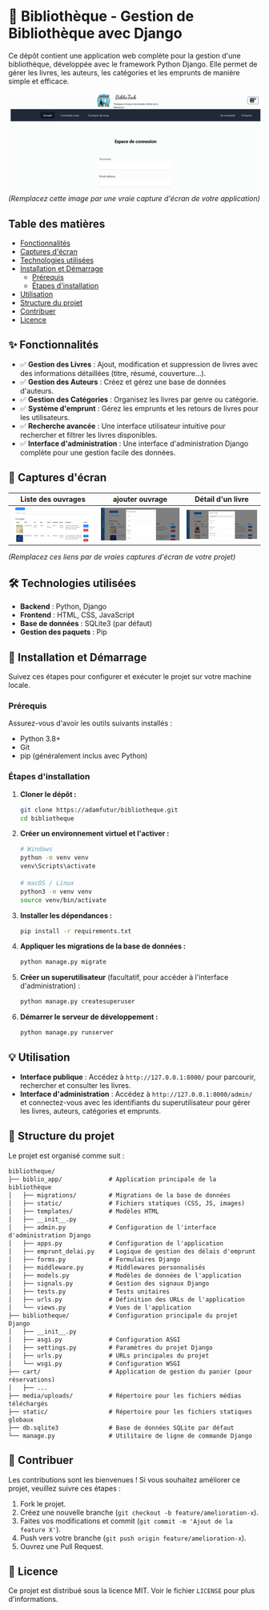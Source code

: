 # 📖 Bibliothèque - Gestion de Bibliothèque avec Django

Ce dépôt contient une application web complète pour la gestion d'une bibliothèque, développée avec le framework Python Django. Elle permet de gérer les livres, les auteurs, les catégories et les emprunts de manière simple et efficace.

![Placeholder](login.png)
*(Remplacez cette image par une vraie capture d'écran de votre application)*

## Table des matières
- [Fonctionnalités](#-fonctionnalités)
- [Captures d'écran](#-captures-décran)
- [Technologies utilisées](#️-technologies-utilisées)
- [Installation et Démarrage](#-installation-et-démarrage)
  - [Prérequis](#prérequis)
  - [Étapes d'installation](#étapes-dinstallation)
- [Utilisation](#-utilisation)
- [Structure du projet](#-structure-du-projet)
- [Contribuer](#-contribuer)
- [Licence](#-licence)

## ✨ Fonctionnalités

-   ✅ **Gestion des Livres** : Ajout, modification et suppression de livres avec des informations détaillées (titre, résumé, couverture...).
-   ✅ **Gestion des Auteurs** : Créez et gérez une base de données d'auteurs.
-   ✅ **Gestion des Catégories** : Organisez les livres par genre ou catégorie.
-   ✅ **Système d'emprunt** : Gérez les emprunts et les retours de livres pour les utilisateurs.
-   ✅ **Recherche avancée** : Une interface utilisateur intuitive pour rechercher et filtrer les livres disponibles.
-   ✅ **Interface d'administration** : Une interface d'administration Django complète pour une gestion facile des données.

## 📸 Captures d'écran

| Liste des ouvrages | ajouter ouvrage| Détail d'un livre |
| :---: | :---: | :---: |
| ![Placeholder](liste.png) | ![Placeholder](addouvrage.png) | ![Placeholder](ouvrageinfos.png) |

*(Remplacez ces liens par de vraies captures d'écran de votre projet)*

## 🛠️ Technologies utilisées

-   **Backend** : Python, Django
-   **Frontend** : HTML, CSS, JavaScript
-   **Base de données** : SQLite3 (par défaut)
-   **Gestion des paquets** : Pip

## 🚀 Installation et Démarrage

Suivez ces étapes pour configurer et exécuter le projet sur votre machine locale.

### Prérequis

Assurez-vous d'avoir les outils suivants installés :
-   Python 3.8+
-   Git
-   pip (généralement inclus avec Python)

### Étapes d'installation

1.  **Cloner le dépôt :**
    ```sh
    git clone https://adamfutur/bibliotheque.git
    cd bibliotheque
    ```

2.  **Créer un environnement virtuel et l'activer :**
    ```sh
    # Windows
    python -m venv venv
    venv\Scripts\activate

    # macOS / Linux
    python3 -m venv venv
    source venv/bin/activate
    ```

3.  **Installer les dépendances :**
    ```sh
    pip install -r requirements.txt
    ```

4.  **Appliquer les migrations de la base de données :**
    ```sh
    python manage.py migrate
    ```

5.  **Créer un superutilisateur** (facultatif, pour accéder à l'interface d'administration) :
    ```sh
    python manage.py createsuperuser
    ```

6.  **Démarrer le serveur de développement :**
    ```sh
    python manage.py runserver
    ```

## 💡 Utilisation

-   **Interface publique** : Accédez à `http://127.0.0.1:8000/` pour parcourir, rechercher et consulter les livres.
-   **Interface d'administration** : Accédez à `http://127.0.0.1:8000/admin/` et connectez-vous avec les identifiants du superutilisateur pour gérer les livres, auteurs, catégories et emprunts.

## 📁 Structure du projet

Le projet est organisé comme suit :

```
bibliotheque/
├── biblio_app/             # Application principale de la bibliothèque
│   ├── migrations/         # Migrations de la base de données
│   ├── static/             # Fichiers statiques (CSS, JS, images)
│   ├── templates/          # Modèles HTML
│   ├── __init__.py
│   ├── admin.py            # Configuration de l'interface d'administration Django
│   ├── apps.py             # Configuration de l'application
│   ├── emprunt_delai.py    # Logique de gestion des délais d'emprunt
│   ├── forms.py            # Formulaires Django
│   ├── middleware.py       # Middlewares personnalisés
│   ├── models.py           # Modèles de données de l'application
│   ├── signals.py          # Gestion des signaux Django
│   ├── tests.py            # Tests unitaires
│   ├── urls.py             # Définition des URLs de l'application
│   └── views.py            # Vues de l'application
├── bibliotheque/           # Configuration principale du projet Django
│   ├── __init__.py
│   ├── asgi.py             # Configuration ASGI
│   ├── settings.py         # Paramètres du projet Django
│   ├── urls.py             # URLs principales du projet
│   └── wsgi.py             # Configuration WSGI
├── cart/                   # Application de gestion du panier (pour réservations)
│   ├── ...
├── media/uploads/          # Répertoire pour les fichiers médias téléchargés
├── static/                 # Répertoire pour les fichiers statiques globaux
├── db.sqlite3              # Base de données SQLite par défaut
└── manage.py               # Utilitaire de ligne de commande Django
```

## 🤝 Contribuer

Les contributions sont les bienvenues ! Si vous souhaitez améliorer ce projet, veuillez suivre ces étapes :

1.  Fork le projet.
2.  Créez une nouvelle branche (`git checkout -b feature/amelioration-x`).
3.  Faites vos modifications et commit (`git commit -m 'Ajout de la feature X'`).
4.  Push vers votre branche (`git push origin feature/amelioration-x`).
5.  Ouvrez une Pull Request.

## 📜 Licence

Ce projet est distribué sous la licence MIT. Voir le fichier `LICENSE` pour plus d'informations.
```
